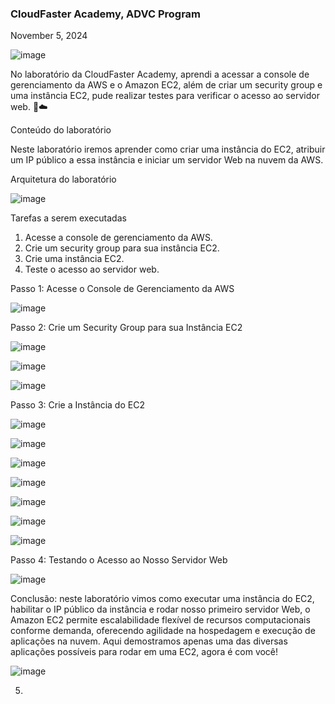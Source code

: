 <h3>CloudFaster Academy, ADVC Program</h3>
<p>November 5, 2024<br></p>

![image](https://github.com/user-attachments/assets/b9f6f367-d4db-4015-9e56-647b55ac46aa)

No laboratório da CloudFaster Academy, aprendi a acessar a console de gerenciamento da AWS e o Amazon EC2, além de criar um security group e uma instância EC2, pude realizar testes para verificar o acesso ao servidor web. 🚀☁️

Conteúdo do laboratório

Neste laboratório iremos aprender como criar uma instância do EC2, atribuir um IP público a essa instância e iniciar um servidor Web na nuvem da AWS.



Arquitetura do laboratório

![image](https://github.com/user-attachments/assets/6007997e-f433-457b-b061-be4e4300d571)

Tarefas a serem executadas

1. Acesse a console de gerenciamento da AWS.
2. Crie um security group para sua instância EC2.
3. Crie uma instância EC2.
4. Teste o acesso ao servidor web.

Passo 1: Acesse o Console de Gerenciamento da AWS

![image](https://github.com/user-attachments/assets/e9c1e7d2-1a99-4df2-9243-362174ae4b1c)

Passo 2: Crie um Security Group para sua Instância EC2

![image](https://github.com/user-attachments/assets/e04f5983-4ee5-497a-9067-fd34bd4b7b27)

![image](https://github.com/user-attachments/assets/434fe4c2-696d-4e84-8c3e-62020aea9bca)

![image](https://github.com/user-attachments/assets/cf65a9c1-c153-4718-a435-f33cdbee1410)

Passo 3: Crie a Instância do EC2

![image](https://github.com/user-attachments/assets/4df1cf3b-1172-42ba-b6d9-71885e22b503)

![image](https://github.com/user-attachments/assets/c2be5c96-83d6-43fc-aa07-21f506d178a7)

![image](https://github.com/user-attachments/assets/84a16afb-8e75-4465-b03a-618595689d7a)

![image](https://github.com/user-attachments/assets/c83fc810-50b3-4236-a9a7-43ff21e1170d)

![image](https://github.com/user-attachments/assets/ce7c73fd-1722-4f09-bb8a-ef00fb5101e0)

![image](https://github.com/user-attachments/assets/b2f2ed19-bd70-4dc7-9c6f-f9a282917933)

![image](https://github.com/user-attachments/assets/b50c4627-e78c-48d8-8d1e-f7ab349a501d)



Passo 4: Testando o Acesso ao Nosso Servidor Web

![image](https://github.com/user-attachments/assets/ec01afe5-7239-445d-8fc2-0817f422f25e)

<p>Conclusão: neste laboratório vimos como executar uma instância do EC2, habilitar o IP público da instância e rodar nosso primeiro servidor Web, o Amazon EC2 permite escalabilidade flexível de recursos computacionais conforme demanda, oferecendo agilidade na hospedagem e execução de aplicações na nuvem. Aqui demostramos apenas uma das diversas aplicações possíveis para rodar em uma EC2, agora é com você!
</p>

![image](https://github.com/user-attachments/assets/970c97a4-aca3-41bf-8591-f04fec4a4cfa)



















5. 
